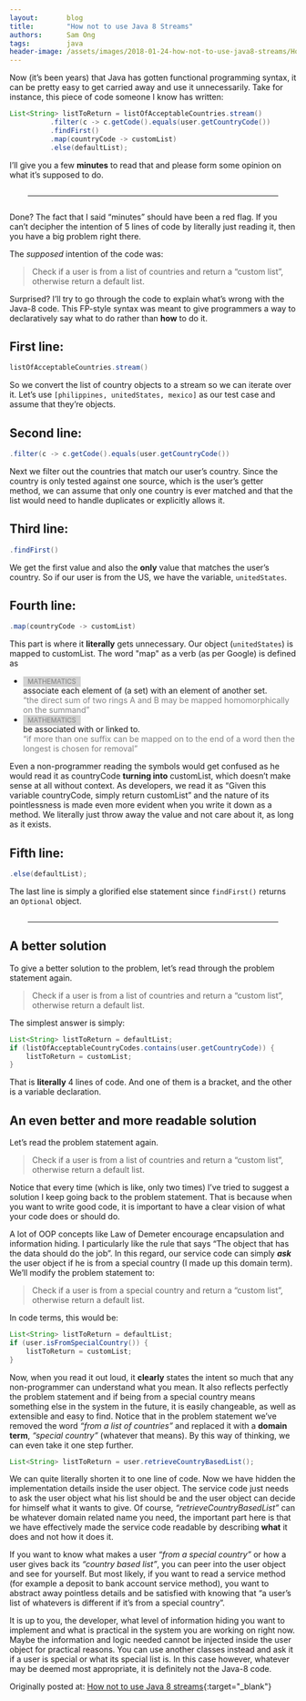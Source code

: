 ```yaml
---
layout:       blog
title:        "How not to use Java 8 Streams"
authors:      Sam Ong
tags:         java
header-image: /assets/images/2018-01-24-how-not-to-use-java8-streams/HowNotToUseJava8Streams.png
---
```


Now (it’s been years) that Java has gotten functional programming syntax, it can be pretty easy to get carried away and use it unnecessarily. Take for instance, this piece of code someone I know has written:

```java
List<String> listToReturn = listOfAcceptableCountries.stream()
          .filter(c -> c.getCode().equals(user.getCountryCode())
          .findFirst()
          .map(countryCode -> customList)
          .else(defaultList);
```

I’ll give you a few **minutes** to read that and please form some opinion on what it’s supposed to do.

<hr style="margin: 2em 2rem">

Done? The fact that I said “minutes” should have been a red flag. If you can’t decipher the intention of 5 lines of code by literally just reading it, then you have a big problem right there.

The *supposed* intention of the code was:

> Check if a user is from a list of countries and return a “custom list”, otherwise return a default list.

Surprised? I’ll try to go through the code to explain what’s wrong with the Java-8 code. This FP-style syntax was meant to give programmers a way to declaratively say what to do rather than **how** to do it.

## First line:

```java
listOfAcceptableCountries.stream()
```
So we convert the list of country objects to a stream so we can iterate over it. Let’s use <code style="white-space: nowrap">[philippines, unitedStates, mexico]</code> as our test case and assume that they’re objects.

## Second line:

```java
.filter(c -> c.getCode().equals(user.getCountryCode())
```
Next we filter out the countries that match our user’s country. Since the country is only tested against one source, which is the user’s getter method, we can assume that only one country is ever matched and that the list would need to handle duplicates or explicitly allows it.

## Third line:

```java
.findFirst()
```
We get the first value and also the **only** value that matches the user’s country. So if our user is from the US, we have the variable, `unitedStates`.

## Fourth line:

```java
.map(countryCode -> customList)
```

This part is where it **literally** gets unnecessary. Our object (`unitedStates`) is mapped to customList. The word "map" as a verb (as per Google) is defined as

* <small style="padding: 0.125rem 0.5rem; background-color: lightgray; color: gray">MATHEMATICS</small> 
  <div>associate each element of (a set) with an element of another set.</div>
  <div style="color: gray">“the direct sum of two rings A and B may be mapped homomorphically on the summand”</div>
* <small style="padding: 0.125rem 0.5rem; background-color: lightgray; color: gray">MATHEMATICS</small>
  <div>be associated with or linked to.</div>
  <div style="color: gray">“if more than one suffix can be mapped on to the end of a word then the longest is chosen for removal”</div>

Even a non-programmer reading the symbols would get confused as he would read it as countryCode **turning into** customList, which doesn’t make sense at all without context. As developers, we read it as “Given this variable countryCode, simply return customList” and the nature of its pointlessness is made even more evident when you write it down as a method. We literally just throw away the value and not care about it, as long as it exists.

## Fifth line:

```java
.else(defaultList);
```

The last line is simply a glorified else statement since `findFirst()` returns an `Optional` object.

<hr style="margin: 2em 2rem">

## A better solution

To give a better solution to the problem, let’s read through the problem statement again.

> Check if a user is from a list of countries and return a “custom list”, otherwise return a default list.

The simplest answer is simply:

```java
List<String> listToReturn = defaultList;
if (listOfAcceptableCountryCodes.contains(user.getCountryCode)) {
    listToReturn = customList;
}
```

That is **literally** 4 lines of code. And one of them is a bracket, and the other is a variable declaration.

## An even better and more readable solution

Let’s read the problem statement again.

> Check if a user is from a list of countries and return a “custom list”, otherwise return a default list.

Notice that every time (which is like, only two times) I’ve tried to suggest a solution I keep going back to the problem statement. That is because when you want to write good code, it is important to have a clear vision of what your code does or should do.

A lot of OOP concepts like Law of Demeter encourage encapsulation and information hiding. I particularly like the rule that says “The object that has the data should do the job”. In this regard, our service code can simply ***ask*** the user object if he is from a special country (I made up this domain term). We’ll modify the problem statement to:

> Check if a user is from a special country and return a “custom list”, otherwise return a default list.

In code terms, this would be:

```java
List<String> listToReturn = defaultList;
if (user.isFromSpecialCountry()) {
    listToReturn = customList;
}
```

Now, when you read it out loud, it **clearly** states the intent so much that any non-programmer can understand what you mean. It also reflects perfectly the problem statement and if being from a special country means something else in the system in the future, it is easily changeable, as well as extensible and easy to find. Notice that in the problem statement we’ve removed the word *“from a list of countries”* and replaced it with a **domain term**, *“special country”* (whatever that means). By this way of thinking, we can even take it one step further.

```java
List<String> listToReturn = user.retrieveCountryBasedList();
```

We can quite literally shorten it to one line of code. Now we have hidden the implementation details inside the user object. The service code just needs to ask the user object what his list should be and the user object can decide for himself what it wants to give. Of course, *“retrieveCountryBasedList”* can be whatever domain related name you need, the important part here is that we have effectively made the service code readable by describing **what** it does and not how it does it.

If you want to know what makes a user *“from a special country”* or how a user gives back its *“country based list”*, you can peer into the user object and see for yourself. But most likely, if you want to read a service method (for example a deposit to bank account service method), you want to abstract away pointless details and be satisfied with knowing that “a user’s list of whatevers is different if it’s from a special country”.

It is up to you, the developer, what level of information hiding you want to implement and what is practical in the system you are working on right now. Maybe the information and logic needed cannot be injected inside the user object for practical reasons. You can use another classes instead and ask it if a user is special or what its special list is. In this case however, whatever may be deemed most appropriate, it is definitely not the Java-8 code.

Originally posted at: [How not to use Java 8 streams](https://medium.com/@samong05/how-not-to-use-java-8-streams-4b399f7af2d4){:target="_blank"}











